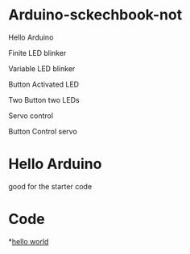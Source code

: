 # Arduino-sckechbook-not



Hello Arduino

Finite LED blinker

Variable LED blinker

Button Activated LED

Two Button two LEDs

Servo control

Button Control servo




# Hello Arduino

good for the starter code

# Code 
*[hello world](https://create.arduino.cc/editor/wbarnett/49148fc3-9480-4dba-9c02-c4ca2001703a/preview)
